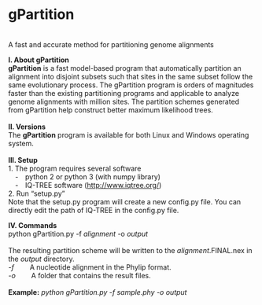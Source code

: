 # gPartition
<br>A fast and accurate method for partitioning genome alignments

<b>I.	About gPartition</b>
<br><b>gPartition</b> is a fast model-based program that automatically partition an alignment into disjoint subsets such that sites in the same subset follow the same evolutionary process. The gPartition program is orders of magnitudes faster than the existing partitioning programs and applicable to analyze genome alignments with million sites. The partition schemes generated from gPartition help construct better maximum likelihood trees. 
<br><br>
<b>II.	Versions</b>
<br>The <b>gPartition</b> program is available for both Linux and Windows operating system.
<br><br>
<b>III.	Setup</b>
<br>1.	The program requires several software
<br>  - python 2 or python 3 (with numpy library)
<br> - IQ-TREE software (http://www.iqtree.org/)
<br>2.	Run “setup.py”
<br>Note that the setup.py program will create a new config.py file. You can directly edit the path of IQ-TREE in the config.py file.

<b>IV.	Commands</b>
<br>python gPartition.py -f <i>alignment </i> -o <i>output</i>
<br><br>The resulting partition scheme will be written to the <i>alignment</i>.FINAL.nex in the <i>output</i> directory.
<br>  <i>-f</i>   A nucleotide alignment in the Phylip format.
<br>  <i>-o</i>   A folder that contains the result files.
<br><bR><b>Example:</b> <i>python gPartition.py -f sample.phy -o output</i>

